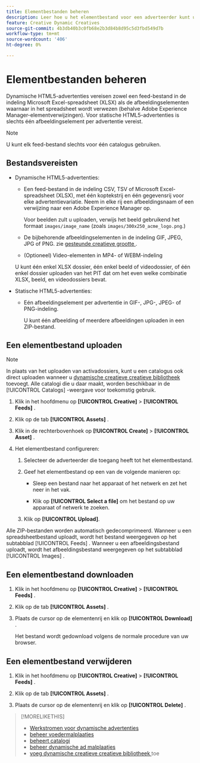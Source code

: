```yaml
---
title: Elementbestanden beheren
description: Leer hoe u het elementbestand voor een adverteerder kunt uploaden en beheren.
feature: Creative Dynamic Creatives
source-git-commit: 4b3db40b3c0fb68e2b3d84b8d95c5d3fbd549d7b
workflow-type: tm+mt
source-wordcount: '406'
ht-degree: 0%

---
```


# Elementbestanden beheren

Dynamische HTML5-advertenties vereisen zowel een feed-bestand in de indeling Microsoft Excel-spreadsheet (XLSX) als de afbeeldingselementen waarnaar in het spreadsheet wordt verwezen (behalve Adobe Experience Manager-elementverwijzingen). Voor statische HTML5-advertenties is slechts één afbeeldingselement per advertentie vereist.


>[!NOTE]
>
> U kunt elk feed-bestand slechts voor één catalogus gebruiken.

## Bestandsvereisten

* Dynamische HTML5-advertenties:

   * Een feed-bestand in de indeling CSV, TSV of Microsoft Excel-spreadsheet (XLSX), met één koptekstrij en één gegevensrij voor elke advertentievariatie. Neem in elke rij een afbeeldingsnaam of een verwijzing naar een Adobe Experience Manager op.<!-- need spec of available column names that the user-created header names must map to; need to reference it in feed template topic too, so make it a separate file/appendix. -->

     Voor beelden zult u uploaden, verwijs het beeld gebruikend het formaat `images/image_name` (zoals `images/300x250_acme_logo.png`.) <!-- Verify.  Also need to include the spec for how to reference images in AEM -->

   * De bijbehorende afbeeldingselementen in de indeling GIF, JPEG, JPG of PNG.<!-- Is this true: The maximum file size is two (2) MB. --> zie [ gesteunde creatieve grootte ](/help/creative/creative-libraries/creative-sizes.md).

   * (Optioneel) Video-elementen in MP4- of WEBM-indeling

  U kunt één enkel XLSX dossier, één enkel beeld of videodossier, of één enkel dossier uploaden van het PIT dat om het even welke combinatie XLSX, beeld, en videodossiers bevat.<!-- Check w/eng re any limitations or best practices WRT number of files and filesize allowed -->

* Statische HTML5-advertenties:

   * Eén afbeeldingselement per advertentie in GIF-, JPG-, JPEG- of PNG-indeling.

     U kunt één afbeelding of meerdere afbeeldingen uploaden in een ZIP-bestand.<!-- Check w/eng re any limitations or best practices WRT number of files and filesize allowed -->

## Een elementbestand uploaden

>[!NOTE]
>
>In plaats van het uploaden van activadossiers, kunt u een catalogus ook direct uploaden wanneer u [ dynamische creatieve creatieve bibliotheek ](/help/creative/creative-libraries/creative-add-dynamic.md) toevoegt. Alle catalogi die u daar maakt, worden beschikbaar in de [!UICONTROL Catalogs] -weergave voor toekomstig gebruik.

1. Klik in het hoofdmenu op **[!UICONTROL Creative]** > **[!UICONTROL Feeds]** .

1. Klik op de tab **[!UICONTROL Assets]** .

1. Klik in de rechterbovenhoek op **[!UICONTROL Create]** > **[!UICONTROL Asset]** .

1. Het elementbestand configureren:

   1. Selecteer de adverteerder die toegang heeft tot het elementbestand.

   1. Geef het elementbestand op een van de volgende manieren op:

      * Sleep een bestand naar het apparaat of het netwerk en zet het neer in het vak.

      * Klik op **[!UICONTROL Select a file]** om het bestand op uw apparaat of netwerk te zoeken.

   1. Klik op **[!UICONTROL Upload]**.

Alle ZIP-bestanden worden automatisch gedecomprimeerd. Wanneer u een spreadsheetbestand uploadt, wordt het bestand weergegeven op het subtabblad [!UICONTROL Feeds] . Wanneer u een afbeeldingsbestand uploadt, wordt het afbeeldingsbestand weergegeven op het subtabblad [!UICONTROL Images] .

## Een elementbestand downloaden

1. Klik in het hoofdmenu op **[!UICONTROL Creative]** > **[!UICONTROL Feeds]** .

1. Klik op de tab **[!UICONTROL Assets]** .

1. Plaats de cursor op de elementenrij en klik op **[!UICONTROL Download]** .

   Het bestand wordt gedownload volgens de normale procedure van uw browser.

## Een elementbestand verwijderen

1. Klik in het hoofdmenu op **[!UICONTROL Creative]** > **[!UICONTROL Feeds]** .

1. Klik op de tab **[!UICONTROL Assets]** .

1. Plaats de cursor op de elementenrij en klik op **[!UICONTROL Delete]** .

>[!MORELIKETHIS]
>
>* [ Werkstromen voor dynamische advertenties ](/help/creative/introduction/workflow-dynamic-ads.md)
>* [ beheer voedermalplaatjes ](/help/creative/feeds/feed-template-manage.md)
>* [ beheert catalogi ](/help/creative/feeds/catalog-manage.md)
>* [ beheer dynamische ad malplaatjes ](/help/creative/ad-templates/ad-template-manage.md)
>* [ voeg dynamische creatieve creatieve bibliotheek ](/help/creative/creative-libraries/creative-add-dynamic.md) toe
